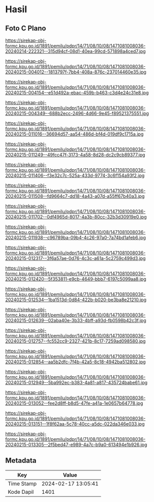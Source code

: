 # Hasil

## Foto C Plano

https://sirekap-obj-formc.kpu.go.id/1891/pemilu/pdpr/14/71/08/10/08/1471081008036-20240214-222321--315d94cf-08d1-40ea-99cd-571898a4ced7.jpg

https://sirekap-obj-formc.kpu.go.id/1891/pemilu/pdpr/14/71/08/10/08/1471081008036-20240215-004012--1813797f-7bb4-408a-876c-237014460e35.jpg

https://sirekap-obj-formc.kpu.go.id/1891/pemilu/pdpr/14/71/08/10/08/1471081008036-20240215-004154--e51d492a-ebac-459b-b463-c3d4e24c31e8.jpg

https://sirekap-obj-formc.kpu.go.id/1891/pemilu/pdpr/14/71/08/10/08/1471081008036-20240215-004349--688b2ecc-2496-4d66-9e45-f89521375551.jpg

https://sirekap-obj-formc.kpu.go.id/1891/pemilu/pdpr/14/71/08/10/08/1471081008036-20240215-011016--36694d57-aa54-486d-bf4d-019df9c1715a.jpg

https://sirekap-obj-formc.kpu.go.id/1891/pemilu/pdpr/14/71/08/10/08/1471081008036-20240215-011249--49fcc47f-3173-4a58-8d28-dc2c9cb89377.jpg

https://sirekap-obj-formc.kpu.go.id/1891/pemilu/pdpr/14/71/08/10/08/1471081008036-20240215-011406--f3e32c7c-525a-433d-9774-3c6f154a93f2.jpg

https://sirekap-obj-formc.kpu.go.id/1891/pemilu/pdpr/14/71/08/10/08/1471081008036-20240215-011508--fd9664c7-dd18-4a43-a07d-a55ff67b40a3.jpg

https://sirekap-obj-formc.kpu.go.id/1891/pemilu/pdpr/14/71/08/10/08/1471081008036-20240215-011702--0df4965d-8017-4a3b-80cc-32b3d30919e0.jpg

https://sirekap-obj-formc.kpu.go.id/1891/pemilu/pdpr/14/71/08/10/08/1471081008036-20240215-011938--c96789ba-09b4-4c26-97a0-7a74bd1afeb6.jpg

https://sirekap-obj-formc.kpu.go.id/1891/pemilu/pdpr/14/71/08/10/08/1471081008036-20240215-012317--3f6a57ae-0d76-4c3c-a61a-5c2759c499d3.jpg

https://sirekap-obj-formc.kpu.go.id/1891/pemilu/pdpr/14/71/08/10/08/1471081008036-20240215-012420--5f353811-e9cb-4649-bbb7-6197c5099aa8.jpg

https://sirekap-obj-formc.kpu.go.id/1891/pemilu/pdpr/14/71/08/10/08/1471081008036-20240215-012534--1ba1513d-0d84-422b-b020-be3ba8e21210.jpg

https://sirekap-obj-formc.kpu.go.id/1891/pemilu/pdpr/14/71/08/10/08/1471081008036-20240215-012639--02aba40e-3b33-4bff-a93d-fb0598b42c3f.jpg

https://sirekap-obj-formc.kpu.go.id/1891/pemilu/pdpr/14/71/08/10/08/1471081008036-20240215-012757--fc552cc9-2327-421b-8c17-7259ad098580.jpg

https://sirekap-obj-formc.kpu.go.id/1891/pemilu/pdpr/14/71/08/10/08/1471081008036-20240215-012854--aa5b2dfc-7f4b-42a5-8c18-4942ba512802.jpg

https://sirekap-obj-formc.kpu.go.id/1891/pemilu/pdpr/14/71/08/10/08/1471081008036-20240215-012949--5ba992ec-b383-4a81-a817-435724babe61.jpg

https://sirekap-obj-formc.kpu.go.id/1891/pemilu/pdpr/14/71/08/10/08/1471081008036-20240215-013052--fee2d8ff-b8d5-47fe-a41a-1e0657b64778.jpg

https://sirekap-obj-formc.kpu.go.id/1891/pemilu/pdpr/14/71/08/10/08/1471081008036-20240215-013151--1f8f62aa-5c78-40cc-a5dc-022da346e033.jpg

https://sirekap-obj-formc.kpu.go.id/1891/pemilu/pdpr/14/71/08/10/08/1471081008036-20240215-013305--2f5bed47-e989-4a7c-b9a0-613494e1b926.jpg


## Metadata

| Key        | Value               |
| ---------- | ------------------- |
| Time Stamp | 2024-02-17 13:05:41 |
| Kode Dapil | 1401                |



